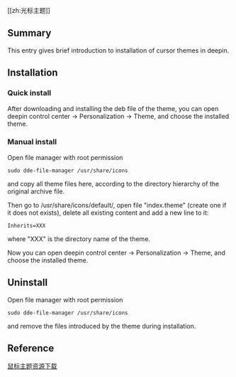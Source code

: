 [[zh:光标主题]]


## Summary

This entry gives brief introduction to installation of cursor themes in deepin.

## Installation

### Quick install

After downloading and installing the deb file of the theme, you can open deepin control center -> Personalization -> Theme, and choose the installed theme.

### Manual install

Open file manager with root permission

    sudo dde-file-manager /usr/share/icons

and copy all theme files here, according to the directory hierarchy of the original archive file.

Then go to /usr/share/icons/default/, open file "index.theme" (create one if it does not exists), delete all existing content and add a new line to it:

    Inherits=XXX

where "XXX" is the directory name of the theme.

Now you can open deepin control center -> Personalization -> Theme, and choose the installed theme.

## Uninstall

Open file manager with root permission

    sudo dde-file-manager /usr/share/icons

and remove the files introduced by the theme during installation.


## Reference

[鼠标主题资源下载](http://gnome-look.org/index.php?xcontentmode=36)